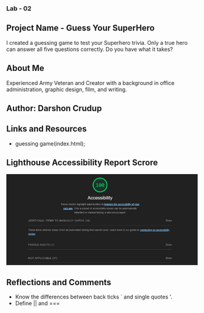 ### Lab - 02

## Project Name - Guess Your SuperHero
I created a guessing game to test your Superhero trivia. Only a true hero can answer all five questions correctly.  Do you have what it takes?

## About Me

Experienced Army Veteran and Creator with a background in office administration, graphic design, film, and writing.

## Author:  Darshon Crudup

## Links and Resources

- guessing game(index.html);

## Lighthouse Accessibility Report Scrore
![Results](results.jpg)

## Reflections and Comments

- Know the differences between back ticks ` and single quotes '.
- Define || and ===
